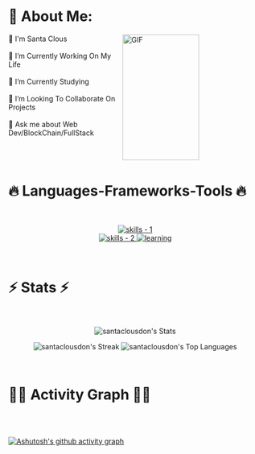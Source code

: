 

# 💫 About Me:
<img align="right" img width="55%" alt="GIF" src="https://raw.githubusercontent.com/onimur/.github/master/.resources/git-header.svg" height="250" />
👋 I'm Santa Clous<br><br>    🔭 I’m Currently Working On My Life<br><br>     🌱 I’m Currently Studying<br><br>    👯 I’m Looking To Collaborate On Projects<br><br>    💬 Ask me about Web Dev/BlockChain/FullStack<br><br>
<br><br>

# 🔥 Languages-Frameworks-Tools 🔥
<br />
<p align="center">
  <a href="https://skillicons.dev">
      <!-- first row -->
      <picture>
          <source media="(prefers-color-scheme: dark)" srcset="https://skillicons.dev/icons?i=git%2Creact%2Cnodejs%2Cgithub%2Cpython%2Cvue%2Cjavascript%2Ccss%2Cwordpress%2Cpr%2Cexpress%2Cstyledcomponents%2Cnextjs%2Cgraphql&theme=dark" />
<source media="(prefers-color-scheme: light), (prefers-color-scheme: no-preference)" srcset="https://skillicons.dev/icons?i=git%2Creact%2Cnodejs%2Cgithub%2Cpython%2Cvue%2Cjavascript%2Ccss%2Cwordpress%2Cpr%2Cexpress%2Cstyledcomponents%2Cnextjs%2Cgraphql&theme=light" />
          <img src="https://skillicons.dev/icons?i=git%2Creact%2Cnodejs%2Cgithub%2Cpython%2Cvue%2Cjavascript%2Ccss%2Cwordpress%2Cpr%2Cexpress%2Cstyledcomponents%2Cnextjs%2Cgraphql&theme=light" alt="skills - 1" />
        </picture>
          <br />
          <!-- second row -->
          <picture>
            <source media="(prefers-color-scheme: dark)" srcset="https://skillicons.dev/icons?i=angular%2Cbootstrap%2Cmongodb%2Cmysql%2Cdjango%2Chtml%2Credux%2Cblender%2Cae%2Clinux%2Cvscode%2Cheroku%2Cfigma&theme=dark" />
            <source media="(prefers-color-scheme: light), (prefers-color-scheme: no-preference)" srcset="https://skillicons.dev/icons?i=angular%2Cbootstrap%2Cmongodb%2Cmysql%2Cdjango%2Chtml%2Credux%2Cblender%2Cae%2Clinux%2Cvscode%2Cheroku%2Cfigma&theme=light" />
            <img src="https://skillicons.dev/icons?i=angular%2Cbootstrap%2Cmongodb%2Cmysql%2Cdjango%2Chtml%2Credux%2Cblender%2Cae%2Clinux%2Cvscode%2Cheroku%2Cfigma&theme=light" alt="skills - 2" />
        </picture>
        <picture>
          <source media="(prefers-color-scheme: dark)" srcset='https://skillicons.dev/icons?i=solidity%2Cgooglecloud&theme=dark' />
          <source media="(prefers-color-scheme: light), (prefers-color-scheme: no-preference)" srcset='https://skillicons.dev/icons?i=solidity%2Cgooglecloud&theme=light' />
          <img src='https://skillicons.dev/icons?i=solidity%2Cgooglecloud' alt="learning" />
        </picture>

  </a>
</p>
<br />

# ⚡ Stats ⚡
<br />
<p align=center>
<!-- first row -->
  <div align=center>
    
 ![santaclousdon's Stats](https://github-readme-stats.vercel.app/api?username=santaclousdon&theme=prussian&show_icons=true&hide_border=true&count_private=true)

![santaclousdon's Streak](https://github-readme-streak-stats.herokuapp.com/?user=santaclousdon&theme=prussian&hide_border=true)
  ![santaclousdon's Top Languages](https://github-readme-stats.vercel.app/api/top-langs/?username=santaclousdon&theme=prussian&show_icons=true&hide_border=true&layout=compact)
  </div>
<br>

# 👨‍💻 Activity Graph 👨‍💻
<br/> <br/>

[![Ashutosh's github activity graph](https://github-readme-activity-graph.vercel.app/graph?username=santaclousdon&bg_color=f1eff0&color=9e4c98&line=413941&point=775555&area=true&hide_border=true)](https://github.com/ashutosh00710/github-readme-activity-graph)
<br/>
